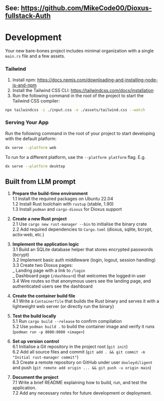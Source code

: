 ## See: https://github.com/MikeCode00/Dioxus-fullstack-Auth

# Development

Your new bare-bones project includes minimal organization with a single `main.rs` file and a few assets.

### Tailwind

1. Install npm: https://docs.npmjs.com/downloading-and-installing-node-js-and-npm
2. Install the Tailwind CSS CLI: https://tailwindcss.com/docs/installation
3. Run the following command in the root of the project to start the Tailwind CSS compiler:

```bash
npx tailwindcss -i ./input.css -o ./assets/tailwind.css --watch
```

### Serving Your App

Run the following command in the root of your project to start developing with the default platform:

```bash
dx serve --platform web
```

To run for a different platform, use the `--platform platform` flag. E.g.

```bash
dx serve --platform desktop
```

## Built from LLM prompt

1. **Prepare the build‑time environment**  
   1.1 Install the required packages on Ubuntu 22.04  
   1.2 Install Rust toolchain with `rustup` (stable, 1.90)  
   1.3 Install `podman` and `cargo-dioxus` for Dioxus support

2. **Create a new Rust project**  
   2.1 Use `cargo new rust-manager --bin` to initialise the binary crate  
   2.2 Add required dependencies to `Cargo.toml` (dioxus, sqlite, bcrypt, actix‑web, etc.)

3. **Implement the application logic**  
   3.1 Build an SQLite database helper that stores encrypted passwords (bcrypt)  
   3.2 Implement basic auth middleware (login, logout, session handling)  
   3.3 Create two Dioxus pages:  
    _ Landing page with a link to `/login`  
    _ Dashboard page (`/dashboard`) that welcomes the logged‑in user  
   3.4 Wire routes so that anonymous users see the landing page, and authenticated users see the dashboard

4. **Create the container build file**  
   4.1 Write a `Containerfile` that builds the Rust binary and serves it with a lightweight web server (or directly run the binary)

5. **Test the build locally**  
   5.1 Run `cargo build --release` to confirm compilation  
   5.2 Use `podman build .` to build the container image and verify it runs (`podman run -p 8080:8080 <image>`)

6. **Set up version control**  
   6.1 Initialise a Git repository in the project root (`git init`)  
   6.2 Add all source files and commit (`git add . && git commit -m "Initial rust-manager commit"`)  
   6.3 Create a remote repository on GitHub under user `dooleydiligent` and push (`git remote add origin ... && git push -u origin main`)

7. **Document the project**  
   7.1 Write a brief README explaining how to build, run, and test the application.  
   7.2 Add any necessary notes for future development or deployment.
